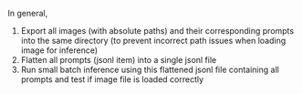 In general, 

1. Export all images (with absolute paths) and their corresponding prompts into the same directory (to prevent incorrect path issues when loading image for inference)
2. Flatten all prompts (jsonl item) into a single jsonl file
3. Run small batch inference using this flattened jsonl file containing all prompts and test if image file is loaded correctly